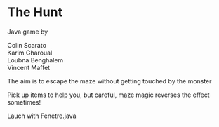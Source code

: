 # The Hunt

Java game by

Colin Scarato  
Karim Gharoual  
Loubna Benghalem  
Vincent Maffet  

The aim is to escape the maze without getting touched by the monster

Pick up items to help you, but careful, maze magic reverses the effect sometimes!

Lauch with Fenetre.java


